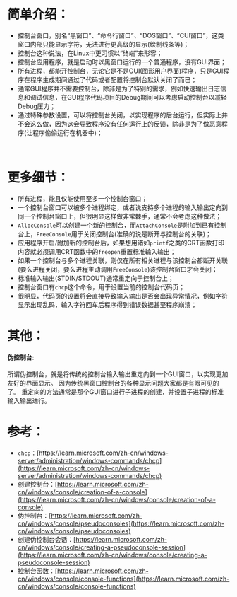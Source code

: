 

# 简单介绍：

- 控制台窗口，别名“黑窗口”、“命令行窗口”、“DOS窗口”、“CUI窗口”，这类窗口内部只能显示字符，无法进行更高级的显示(绘制线条等)；
- 控制台这种说法，在Linux中更习惯以“终端”来形容；
- 控制台应用程序，就是启动时以黑窗口运行的一个普通程序，没有GUI界面；
- 所有进程，都能开控制台，无论它是不是GUI(图形用户界面)程序，只是GUI程序在程序生成期间通过了代码或者配置将控制台默认关闭了而已；
- 通常GUI程序并不需要控制台，除非是为了特别的需求，例如快速输出日志信息和调试信息，在GUI程序代码项目的Debug期间可以考虑启动控制台以减轻Debug压力；
- 通过特殊参数设置，可以将控制台关闭，以实现程序的后台运行，但实际上并不会这么做，因为这会导致程序没有任何运行上的反馈，除非是为了做恶意程序(让程序偷偷运行在机器中)；

<br>

# 更多细节：
- 所有进程，能且仅能使用至多一个控制台窗口；
- 一个控制台窗口可以被多个进程绑定，或者说支持多个进程的输入输出定向到同一个控制台窗口上，但很明显这样做非常棘手，通常不会考虑这种做法；
- ``AllocConsole``可以创建一个新的控制台，而``AttachConsole``是附加到已有控制台上，``FreeConsole``用于关闭控制台(准确的说是断开与控制台的关联)；
- 应用程序开启/附加新的控制台后，如果想用诸如``printf``之类的CRT函数打印内容就必须调用CRT函数中的``freopen``重置标准输入输出；
- 如果一个控制台与多个进程关联，则仅在所有相关进程与该控制台都断开关联(要么进程关闭，要么进程主动调用``FreeConsole``)该控制台窗口才会关闭；
- 标准输入输出(STDIN/STDOUT)通常重定向于控制台上；
- 控制台窗口有``chcp``这个命令，用于设置当前的控制台代码页；
- 很明显，代码页的设置将会直接导致输入输出是否会出现异常情况，例如字符显示出现乱码，输入字符回车后程序得到错误数据甚至程序崩溃；



# 其他：
#### 伪控制台:
所谓伪控制台，就是将传统的控制台输入输出重定向到一个GUI窗口，以实现更加友好的界面显示。
因为传统黑窗口控制台的各种显示问题大家都是有眼可见的了。
重定向的方法通常是那个GUI窗口进行子进程的创建，并设置子进程的标准输入输出进行。




# 参考：

- ``chcp``：[https://learn.microsoft.com/zh-cn/windows-server/administration/windows-commands/chcp](https://learn.microsoft.com/zh-cn/windows-server/administration/windows-commands/chcp)
- 创建控制台：[https://learn.microsoft.com/zh-cn/windows/console/creation-of-a-console](https://learn.microsoft.com/zh-cn/windows/console/creation-of-a-console)
- 伪控制台：[https://learn.microsoft.com/zh-cn/windows/console/pseudoconsoles](https://learn.microsoft.com/zh-cn/windows/console/pseudoconsoles)
- 创建伪控制台会话：[https://learn.microsoft.com/zh-cn/windows/console/creating-a-pseudoconsole-session](https://learn.microsoft.com/zh-cn/windows/console/creating-a-pseudoconsole-session)
- 控制台函数：[https://learn.microsoft.com/zh-cn/windows/console/console-functions](https://learn.microsoft.com/zh-cn/windows/console/console-functions)



